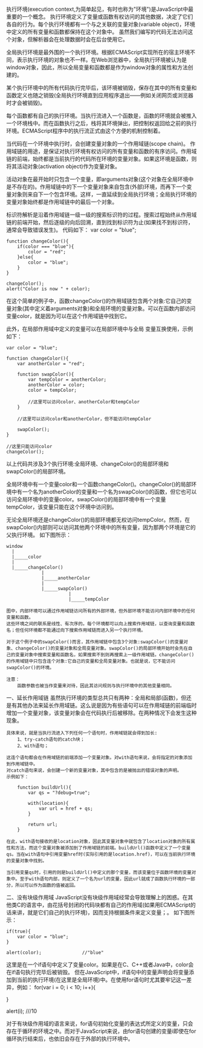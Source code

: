 ##
执行环境(execution context,为简单起见，有时也称为"环境")是JavaScript中最重要的一个概念。
执行环境定义了变量或函数有权访问的其他数据，决定了它们各自的行为。每个执行环境都有一个与之关联的变量对象(variable object)，环境中定义的所有变量和函数都保持在这个对象中。
虽然我们编写的代码无法访问这个对象，但解析器会在处理数据时会在后台使用它。

全局执行环境是最外围的一个执行环境。根据ECMAScript实现所在的宿主环境不同，表示执行环境的对象也不一样。在Web浏览器中，全局执行环境被认为是window对象，因此，所以全局变量和函数都是作为window对象的属性和方法创建的。

某个执行环境中的所有代码执行完毕后，该环境被销毁，保存在其中的所有变量和函数定义也随之销毁(全局执行环境直到应用程序退出——例如关闭网页或浏览器时才会被销毁)。

每个函数都有自己的执行环境。当执行流进入一个函数是，函数的环境就会被推入一个环境栈中。而在函数执行之后，栈将其环境弹出，把控制权返回给之前的执行环境。ECMAScript程序中的执行流正式由这个方便的机制控制着。

当代码在一个环境中执行时，会创建变量对象的一个作用域链(scope chain)。
作用域链的用途，是保证对执行环境有权访问的所有变量和函数的有序访问。作用域链的前端，始终都是当前执行的代码所在环境的变量对象。如果这环境是函数，则将其活动对象(activation object)作为变量对象。

活动对象在最开始时只包含一个变量，即arguments对象(这个对象在全局环境中是不存在的)。作用域链中的下一个变量对象来自包含(外部)环境，而再下一个变量对象则来自下一个包含环境。这样，一直延续到全局执行环境；全局执行环境的变量对象始终都是作用域链中的最后一个对象。

标识符解析是沿着作用域链一级一级的搜索标识符的过程。搜索过程始终从作用域链的前端开始，然后逐级的向后回溯，直到找到标识符为止(如果找不到标识符，通常会导致错误发生)。
代码如下：
    var color = "blue";

    function changeColor(){
        if(color === "blue"){
            color = "red";
        }else{
            color = "blue";
        }
    }

    changeColor();
    alert("Color is now " + color);

在这个简单的例子中，函数changeColor()的作用域链包含两个对象:它自己的变量对象(其中定义着arguments对象)和全局环境的变量对象。可以在函数内部访问变量color，就是因为可以在这个作用域链中找到它。

此外，在局部作用域中定义的变量可以在局部环境中与全局 变量互换使用，示例如下：

    var color = "blue";

    function changeColor(){
        var anotherColor = "red";

        function swapColor(){
            var tempColor = anotherColor;
            anotherColor = color;
            color = tempColor;

            //这里可以访问color、anotherColor和tempColor
        }

        //这里可以访问color和anotherColor，但不能访问tempColor

        swapColor();
    }

    //这里只能访问color
    changeColor();

以上代码共涉及3个执行环境:全局环境、changeColor()的局部环境和swapColor()的局部环境。

全局环境中有一个变量color和一个函数changeColor()。changeColor()的局部环境中有一个名为anotherColor的变量和一个名为swapColor()的函数，但它也可以访问全局环境中的变量color。swapColor()的局部环境中有一个变量tempColor，该变量只能在这个环境中访问到。

无论全局环境还是changeColor()的局部环境都无权访问tempColor。然而，在swapColor()内部则可以访问其他两个环境中的所有变量，因为那两个环境是它的父执行环境。
如下图所示：

    window
      |
      |_____color
      |
      |_____changeColor()
                 |
                 |_____anotherColor
                 |
                 |_____swapColor()
                           |
                           |_____tempColor

    图中，内部环境可以通过作用域链访问所有的外部环境，但外部环境不能访问内部环境中的任何变量和函数。
    这些环境之间的联系是线性、有次序的。每个环境都可以向上搜索作用域链，以查询变量和函数名；但任何环境都不能通过向下搜索作用域链而进入另一个执行环境。

    对于这个例子中的swapColor()而言，其作用域链中包含3个对象:swapColor()的变量对象、changeColor()的变量对象和全局变量对象。swapColor()的局部环境开始时会先在自己的变量对象中搜索变量和函数名，如果搜索不到则再搜索上一级作用域链。changeColor()的作用域链中只包含连个对象:它自己的变量和全局变量对象。也就是说，它不能访问swapColor()的环境。

    注意：
        函数参数也被当作变量来对待，因此其访问规则与执行环境中的其他变量相同。

一、延长作用域链
    虽然执行环境的类型总共只有两种：全局和局部(函数)，但还是有其他办法来延长作用域链。这么说是因为有些语句可以在作用域链的前端临时增加一个变量对象，该变量对象会在代码执行后被移除。在两种情况下会发生这种现象。

    具体来说，就是当执行流进入下列任何一个语句时，作用域链就会得到加长:
        1、try-catch语句的catch块；
        2、with语句；

    这连个语句都会在作用域链的前端添加一个变量对象。对with语句来说，会将指定的对象添加到作用域链中。
    对catch语句来说，会创建一个新的变量对象，其中包含的是被抛出的错误对象的声明。
    示例如下：

        function buildUrl(){
            var qs = "?debug=true";

            with(location){
                var url = href + qs;
            }

            return url;
        }

    在此，with语句接收的是location对象，因此其变量对象中就包含了location对象的所有属性和方法，而这个变量对象被添加到了作用域链的前端。buildUrl()函数中定义了一个变量qs。当在with语句中引用变量href时(实际引用的是location.href)，可以在当前执行环境的变量对象中找到。

    当引用变量qs时，引用的则是buildUrl()中定义的那个变量，而该变量位于函数环境的变量对象中。至于with语句内部，则定义了一个名为url的变量，因此url就成了函数执行环境的一部分，所以可以作为函数的值被返回。

二、没有块级作用域
    JavaScript没有块级作用域经常会导致理解上的困惑。在其他类C的语言中，由花括号封闭的代码块都有自己的作用域(如果用ECMAScript的话来讲，就是它们自己的执行环境)，因而支持根据条件来定义变量；。
    如下图所示：

    if(true){
        var color = "blue";
    }

    alert(color);               //"blue"

这里是在一个if语句中定义了变量color。如果是在C、C++或者Java中，color会在if语句执行完毕后被销毁。
但在JavaScript中，if语句中的变量声明会将变量添加到当前的执行环境(在这里是全局环境)中。在使用for语句时尤其要牢记这一差异，例如：
for(var i = 0; i < 10; i++){
    
}

alert(i);                   ///10

对于有块级作用域的语言来说，for语句初始化变量的表达式所定义的变量，只会存在于循环的环境之中。而对于JavaScript来说，由for语句创建的变量i即使在for循环执行结束后，也依旧会存在于外部的执行环境中。
